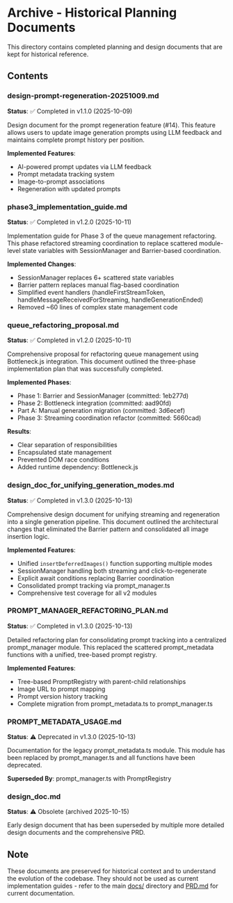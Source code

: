 # Archive - Historical Planning Documents

This directory contains completed planning and design documents that are kept for historical reference.

## Contents

### design-prompt-regeneration-20251009.md
**Status**: ✅ Completed in v1.1.0 (2025-10-09)

Design document for the prompt regeneration feature (#14). This feature allows users to update image generation prompts using LLM feedback and maintains complete prompt history per position.

**Implemented Features**:
- AI-powered prompt updates via LLM feedback
- Prompt metadata tracking system
- Image-to-prompt associations
- Regeneration with updated prompts

### phase3_implementation_guide.md
**Status**: ✅ Completed in v1.2.0 (2025-10-11)

Implementation guide for Phase 3 of the queue management refactoring. This phase refactored streaming coordination to replace scattered module-level state variables with SessionManager and Barrier-based coordination.

**Implemented Changes**:
- SessionManager replaces 6+ scattered state variables
- Barrier pattern replaces manual flag-based coordination
- Simplified event handlers (handleFirstStreamToken, handleMessageReceivedForStreaming, handleGenerationEnded)
- Removed ~60 lines of complex state management code

### queue_refactoring_proposal.md
**Status**: ✅ Completed in v1.2.0 (2025-10-11)

Comprehensive proposal for refactoring queue management using Bottleneck.js integration. This document outlined the three-phase implementation plan that was successfully completed.

**Implemented Phases**:
- Phase 1: Barrier and SessionManager (committed: 1eb277d)
- Phase 2: Bottleneck integration (committed: aad90fd)
- Part A: Manual generation migration (committed: 3d6ecef)
- Phase 3: Streaming coordination refactor (committed: 5660cad)

**Results**:
- Clear separation of responsibilities
- Encapsulated state management
- Prevented DOM race conditions
- Added runtime dependency: Bottleneck.js

### design_doc_for_unifying_generation_modes.md
**Status**: ✅ Completed in v1.3.0 (2025-10-13)

Comprehensive design document for unifying streaming and regeneration into a single generation pipeline. This document outlined the architectural changes that eliminated the Barrier pattern and consolidated all image insertion logic.

**Implemented Features**:
- Unified `insertDeferredImages()` function supporting multiple modes
- SessionManager handling both streaming and click-to-regenerate
- Explicit await conditions replacing Barrier coordination
- Consolidated prompt tracking via prompt_manager.ts
- Comprehensive test coverage for all v2 modules

### PROMPT_MANAGER_REFACTORING_PLAN.md
**Status**: ✅ Completed in v1.3.0 (2025-10-13)

Detailed refactoring plan for consolidating prompt tracking into a centralized prompt_manager module. This replaced the scattered prompt_metadata functions with a unified, tree-based prompt registry.

**Implemented Features**:
- Tree-based PromptRegistry with parent-child relationships
- Image URL to prompt mapping
- Prompt version history tracking
- Complete migration from prompt_metadata.ts to prompt_manager.ts

### PROMPT_METADATA_USAGE.md
**Status**: ⚠️ Deprecated in v1.3.0 (2025-10-13)

Documentation for the legacy prompt_metadata.ts module. This module has been replaced by prompt_manager.ts and all functions have been deprecated.

**Superseded By**: prompt_manager.ts with PromptRegistry

### design_doc.md
**Status**: ⚠️ Obsolete (archived 2025-10-15)

Early design document that has been superseded by multiple more detailed design documents and the comprehensive PRD.

## Note

These documents are preserved for historical context and to understand the evolution of the codebase. They should not be used as current implementation guides - refer to the main [docs/](../) directory and [PRD.md](../PRD.md) for current documentation.
